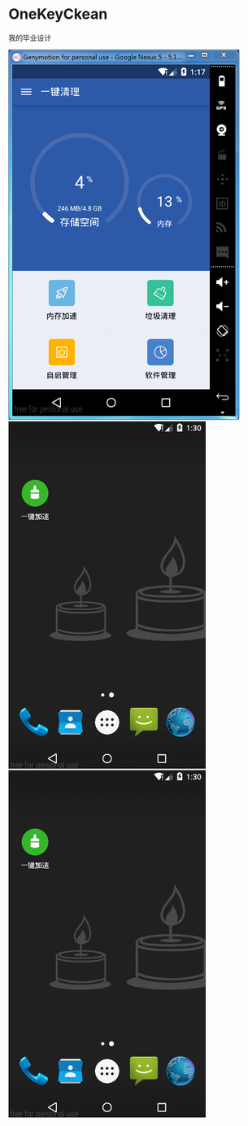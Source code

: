 # OneKeyCkean
我的毕业设计

![capture](https://raw.githubusercontent.com/wangkunlin/OneKeyCkean/master/pic/home.png)
![capture](https://raw.githubusercontent.com/wangkunlin/OneKeyCkean/master/pic/clean.gif)
![capture](https://raw.githubusercontent.com/wangkunlin/OneKeyCkean//master/pic/clean.gif)
